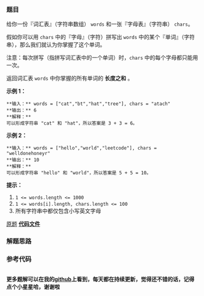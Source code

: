 ### 题目
给你一份『词汇表』（字符串数组） `words` 和一张『字母表』（字符串） `chars`。

假如你可以用 `chars` 中的『字母』（字符）拼写出 `words` 中的某个『单词』（字符串），那么我们就认为你掌握了这个单词。

注意：每次拼写（指拼写词汇表中的一个单词）时，`chars` 中的每个字母都只能用一次。

返回词汇表 `words` 中你掌握的所有单词的 **长度之和** 。



**示例 1：**

    
    
    **输入：** words = ["cat","bt","hat","tree"], chars = "atach"
    **输出：** 6
    **解释：**
    可以形成字符串 "cat" 和 "hat"，所以答案是 3 + 3 = 6。
    

**示例 2：**

    
    
    **输入：** words = ["hello","world","leetcode"], chars = "welldonehoneyr"
    **输出：** 10
    **解释：**
    可以形成字符串 "hello" 和 "world"，所以答案是 5 + 5 = 10。
    



**提示：**

  1. `1 <= words.length <= 1000`
  2. `1 <= words[i].length, chars.length <= 100`
  3. 所有字符串中都仅包含小写英文字母

[原题](https://leetcode-cn.com/problems/find-words-that-can-be-formed-by-characters/)    **[代码文件]()**


### 解题思路




### 参考代码

```go


```




**更多题解可以在我的[github](https://github.com/LZH139/leetcode_Go)上看到，每天都在持续更新，觉得还不错的话，记得点个小星星哈，谢谢啦**
